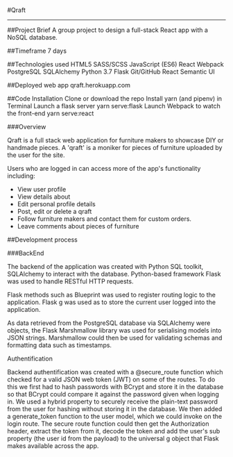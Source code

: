 #Qraft

 - - - -

##Project Brief
A group project to design a full-stack React app with a NoSQL database.

##Timeframe
7 days

##Technologies used
HTML5
SASS/SCSS
JavaScript (ES6)
React
Webpack
PostgreSQL
SQLAlchemy
Python 3.7
Flask
Git/GitHub
React Semantic UI

##Deployed web app
qraft.herokuapp.com

##Code Installation
Clone or download the repo
Install yarn (and pipenv) in Terminal
Launch a flask server yarn serve:flask
Launch Webpack to watch the front-end yarn serve:react

###Overview

Qraft is a full stack web application for furniture makers to showcase DIY or handmade pieces. A 'qraft' is a moniker for pieces of furniture uploaded by the user for the site.

Users who are logged in can access more of the app's functionality including:

  - View user profile
  - View details about
  - Edit personal profile details
  - Post, edit or delete a qraft
  - Follow furniture makers and contact them for custom orders.
  - Leave comments about pieces of furniture

##Development process

###BackEnd

The backend of the application was created with Python SQL toolkit, SQLAlchemy to interact with the database. Python-based framework Flask was used to handle RESTful HTTP requests.

Flask methods such as Blueprint was used to register routing logic to the application. Flask g was used as to store the current user logged into the application.

As data retrieved from the PostgreSQL database via SQLAlchemy were objects, the Flask Marshmallow library was used for serialising models into JSON strings. Marshmallow could then be used for validating schemas and formatting data such as timestamps.

Authentification

Backend authentification was created with a @secure_route function which checked for a valid JSON web token (JWT) on some of the routes. To do this we first had to hash passwords with BCrypt and store it in the database so that BCrypt could compare it against the password given when logging in. We used a hybrid property to securely receive the plain-text password from the user for hashing without storing it in the database. We then added a generate_token function to the user model, which we could invoke on the login route. The secure route function could then get the Authorization header, extract the token from it, decode the token and add the user's sub property (the user id from the payload) to the universal g object that Flask makes available across the app.
